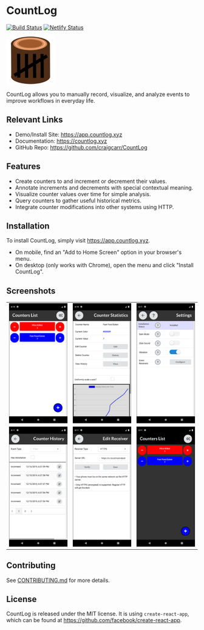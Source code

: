 # CountLog

[![Build Status](https://travis-ci.com/craigcarr/CountLog.svg?branch=travis-ci-test)](https://travis-ci.com/craigcarr/CountLog)
[![Netlify Status](https://api.netlify.com/api/v1/badges/e03115bc-b982-4421-9094-fe43ab6e0607/deploy-status)](https://app.netlify.com/sites/countlogapp/deploys)

<img src="./public/logo192.png" width="128px" />

CountLog allows you to manually record, visualize, and analyze events to improve workflows in everyday life.

## Relevant Links

- Demo/Install Site: <https://app.countlog.xyz>
- Documentation: <https://countlog.xyz>
- GitHub Repo: <https://github.com/craigcarr/CountLog>

## Features

- Create counters to and increment or decrement their values.
- Annotate increments and decrements with special contextual meaning.
- Visualize counter values over time for simple analysis.
- Query counters to gather useful historical metrics.
- Integrate counter modifications into other systems using HTTP.

## Installation

To install CountLog, simply visit <https://app.countlog.xyz>.

- On mobile, find an "Add to Home Screen" option in your browser's menu.
- On desktop (only works with Chrome), open the menu and click "Install CountLog".

## Screenshots

|   |   |   |
|---|---|---|
| <img src="./docs/screenshots/main.png"/> | <img src="./docs/screenshots/statistics.png"/> | <img src="./docs/screenshots/settings.png"/> |
| <img src="./docs/screenshots/history.png"/> | <img src="./docs/screenshots/receivers.png"/> | <img src="./docs/screenshots/dark.png"/>  |

## Contributing

See [CONTRIBUTING.md](CONTRIBUTING.md) for more details.

## License

CountLog is released under the MIT license. It is using `create-react-app`,
which can be found at <https://github.com/facebook/create-react-app>.
